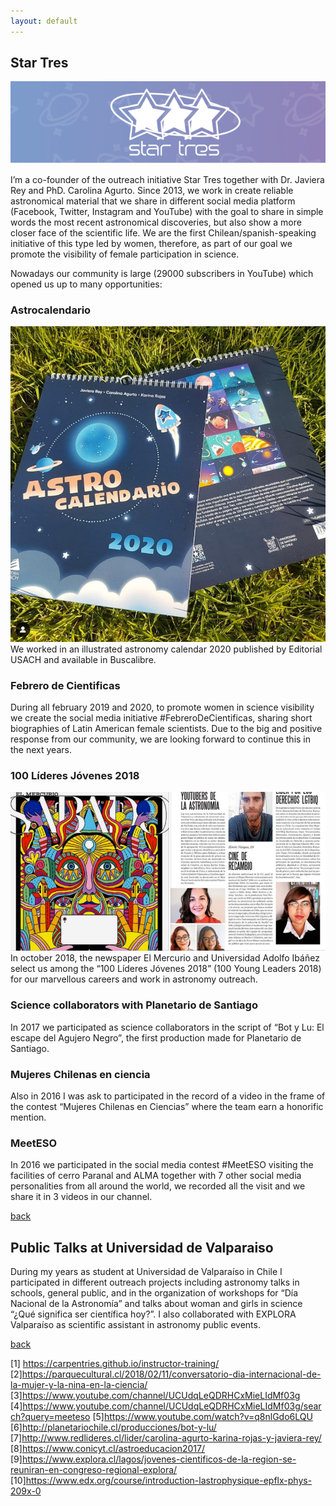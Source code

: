 ```yaml
---
layout: default
---
```


## Star Tres 
![simulations](/images/s3logo.png)

I’m a co-founder of the outreach initiative Star Tres together with Dr. Javiera Rey and PhD. Carolina Agurto. Since 2013, we work in create reliable astronomical material that we share in different social media platform (Facebook, Twitter, Instagram and YouTube) with the goal to share in simple words the most recent astronomical discoveries, but also show a more closer face of the scientific life. We are the first Chilean/spanish-speaking initiative of this type led by women, therefore, as part of our goal we promote the visibility of female participation in science. 

Nowadays our community is large (29000 subscribers in YouTube) which opened us up to many opportunities:

### Astrocalendario
![simulations](/images/astrocalendario.png)
We worked in an illustrated astronomy calendar 2020 published by Editorial USACH and available in Buscalibre.

### Febrero de Cientificas
During all february 2019 and 2020, to promote women in science visibility we create the social media initiative #FebreroDeCientificas, sharing short biographies of Latin American female scientists. Due to the big and positive response from our community, we are looking forward to continue this in the next years. 

### 100 Líderes Jóvenes 2018
![simulations](/images/100lideres.png)
In october 2018, the newspaper El Mercurio and Universidad Adolfo Ibáñez select us among the “100 Líderes Jóvenes 2018” (100 Young Leaders 2018) for our marvellous careers and work in astronomy outreach. 

### Science collaborators with Planetario de Santiago
In 2017 we participated as science collaborators in the script of “Bot y Lu: El escape del Agujero Negro”, the first production made for Planetario de Santiago.

### Mujeres Chilenas en ciencia
Also in 2016 I was ask to participated in the record of a video in the frame of the contest “Mujeres Chilenas en Ciencias” where the team earn a honorific mention.

### MeetESO
In 2016 we participated in the social media contest #MeetESO visiting the facilities of cerro Paranal and ALMA together with 7 other social media personalities from all around the world, we recorded all the visit and we share it in 3 videos in our channel.

[back](./)

## Public Talks at Universidad de Valparaiso 
During my years as student at Universidad de Valparaíso in Chile I participated in different outreach projects including astronomy talks in schools, general public, and in the organization of workshops for “Día Nacional de la Astronomía” and talks about woman and girls in science “¿Qué significa ser científica hoy?”. I also collaborated with EXPLORA Valparaíso as scientific assistant in astronomy public events.

[back](./)


[1] https://carpentries.github.io/instructor-training/
[2]https://parquecultural.cl/2018/02/11/conversatorio-dia-internacional-de-la-mujer-y-la-nina-en-la-ciencia/
[3]https://www.youtube.com/channel/UCUdqLeQDRHCxMieLIdMf03g
[4]https://www.youtube.com/channel/UCUdqLeQDRHCxMieLIdMf03g/search?query=meeteso
[5]https://www.youtube.com/watch?v=q8nlGdo6LQU
[6]http://planetariochile.cl/producciones/bot-y-lu/
[7]http://www.redlideres.cl/lider/carolina-agurto-karina-rojas-y-javiera-rey/
[8]https://www.conicyt.cl/astroeducacion2017/
[9]https://www.explora.cl/lagos/jovenes-cientificos-de-la-region-se-reuniran-en-congreso-regional-explora/
[10]https://www.edx.org/course/introduction-lastrophysique-epflx-phys-209x-0
